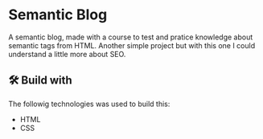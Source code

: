 # Semantic Blog

A semantic blog, made with a course to test and pratice knowledge about semantic tags from HTML. Another simple project but with this one I could understand a little more about SEO.

## 🛠️ Build with

The followig technologies was used to build this:

* HTML
* CSS
